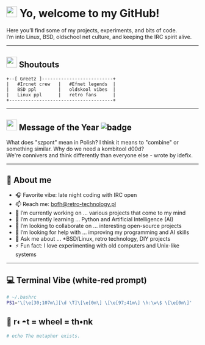 # <img src="https://twemoji.maxcdn.com/v/latest/72x72/1f44b.png" width="28"/> Yo, welcome to my GitHub!

Here you’ll find some of my projects, experiments, and bits of code.  
I’m into Linux, BSD, oldschool net culture, and keeping the IRC spirit alive.

---

## <img src="https://twemoji.maxcdn.com/v/latest/72x72/1f64c.png" width="28"/> Shoutouts

```
+--[ Greetz ]--------------------------+    
|   #Ircnet crew   |   #Efnet legends  |
|   BSD ppl        |   oldskool vibes  |                 
|   Linux ppl      |   retro fans      |
+--------------------------------------+
```

---

## <img src="https://twemoji.maxcdn.com/v/latest/72x72/1f3c6.png" width="28"/> Message of the Year ![badge](https://img.shields.io/badge/Message_of_the_Year-🏆-brightgreen)

What does "szpont" mean in Polish? I think it means to "combine" or something similar. Why do we need a kombitool d00d?  
We're connivers and think differently than everyone else - wrote by idefix.

---

## 📡 About me

- 🎧 Favorite vibe: late night coding with IRC open  
- 📫 Reach me: bofh@retro-technology.pl  
- 🔭 I’m currently working on ... various projects that come to my mind  
- 🌱 I’m currently learning ... Python and Artificial Intelligence (AI)  
- 👯 I’m looking to collaborate on ... interesting open-source projects  
- 🤔 I’m looking for help with ... improving my programming and AI skills  
- 💬 Ask me about ... *BSD/Linux, retro technology, DIY projects  
- ⚡ Fun fact: I love experimenting with old computers and Unix-like systems

---

## 💻 Terminal Vibe (white-red prompt)

```bash
# ~/.bashrc
PS1='\[\e[30;107m\][\d \T]\[\e[0m\] \[\e[97;41m\] \h:\w\$ \[\e[0m\]'
```
## 🥑 r◐◓t = wheel = th•nk
```bash
# echo The metaphor exists.
```
